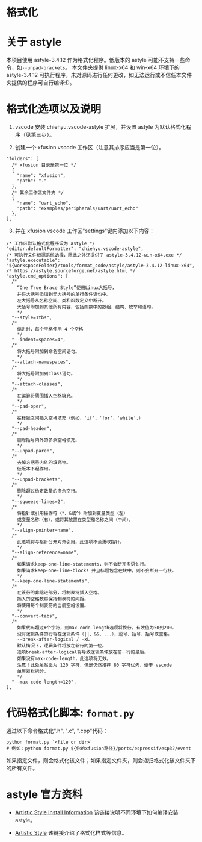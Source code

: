 # 格式化

# 关于 astyle

本项目使用 astyle-3.4.12 作为格式化程序。低版本的 astyle 可能不支持一些命令，如`--unpad-brackets`。
本文件夹提供 linux-x64 和 win-x64 环境下的 astyle-3.4.12 可执行程序，未对源码进行任何更改，如无法运行或不信任本文件夹提供的程序可自行编译:D。

# 格式化选项以及说明

1. vscode 安装 chiehyu.vscode-astyle 扩展，并设置 astyle 为默认格式化程序（见第三步）。

2. 创建一个 xfusion vscode 工作区（注意其排序应当是第一位）。

```jsonc
"folders": [
  /* xfusion 目录是第一位 */
  {
    "name": "xfusion",
    "path": "."
  },
  /* 其余工作区文件夹 */
  {
    "name": "uart_echo",
    "path": "examples/peripherals/uart/uart_echo"
  },
],
```

3. 并在 xfusion vscode 工作区"settings"键内添加以下内容：

```jsonc
/* 工作区默认格式化程序设为 astyle */
"editor.defaultFormatter": "chiehyu.vscode-astyle",
/* 可执行文件根据系统选择，除此之外还提供了 astyle-3.4.12-win-x64.exe */
"astyle.executable": "${workspaceFolder}/tools/format_code/astyle/astyle-3.4.12-linux-x64",
/* https://astyle.sourceforge.net/astyle.html */
"astyle.cmd_options": [
  /*
    “One True Brace Style”使用Linux大括号，
    并将大括号添加到无大括号的单行条件语句中。
    左大括号从名称空间、类和函数定义中断开。
    大括号附加到其他所有内容，包括函数中的数组、结构、枚举和语句。
    */
  "--style=1tbs",
  /*
    缩进时，每个空格使用 4 个空格
    */
  "--indent=spaces=4",
  /*
    将大括号附加到命名空间语句。
    */
  "--attach-namespaces",
  /*
    将大括号附加到class语句。
    */
  "--attach-classes",
  /*
    在运算符周围插入空格填充。
    */
  "--pad-oper",
  /*
    在标题之间插入空格填充（例如，'if'，'for'，'while'.）
    */
  "--pad-header",
  /*
    删除括号内外的多余空格填充。
    */
  "--unpad-paren",
  /*
    去掉方括号内外的填充物。
    低版本不起作用。
    */
  "--unpad-brackets",
  /*
    删除超过给定数量的多余空行。
    */
  "--squeeze-lines=2",
  /*
    将指针或引用操作符（*、&或^）附加到变量类型（左）
    或变量名称（右），或将其放置在类型和名称之间（中间）。
    */
  "--align-pointer=name",
  /*
    此选项将与指针分开对齐引用。此选项不会更改指针。
    */
  "--align-reference=name",
  /*
    如果请求keep-one-line-statements，则不会断开多语句行。
    如果请求keep-one-line-blocks 并且标题包含在块中，则不会断开一行块。
    */
  "--keep-one-line-statements",
  /*
    在该行的非缩进部分，将制表符插入空格。
    插入的空格数将保持制表符的间距。
    将使用每个制表符的当前空格设置。
    */
  "--convert-tabs",
  /*
    如果代码超过#个字符，则max-code-length选项将换行。有效值为50到200。
    没有逻辑条件的行将在逻辑条件（||、&&、...），逗号、括号、括号或空格。
    --break-after-logical / -xL
    默认情况下，逻辑条件将放在新行的第一位。
    选项break-after-logical将导致逻辑条件放在前一行的最后。
    如果没有max-code-length，此选项将无效。
    注意！此处虽然设为 120 字符，但是仍然推荐 80 字符优先，便于 vscode
    单屏双栏拆分。
    */
  "--max-code-length=120",
],
```

# 代码格式化脚本: `format.py`

通过以下命令格式化".h", ".c", ".cpp"代码：

```shell
python format.py `<file or dir>`
# 例如：python format.py ${你的xfusion路径}/ports/espressif/esp32/event
```

如果指定文件，则会格式化该文件；如果指定文件夹，则会递归格式化该文件夹下的所有文件。

# astyle 官方资料

- [Artistic Style Install Information](https://astyle.sourceforge.net/install.html)
  该链接说明不同环境下如何编译安装 astyle。

- [Artistic Style](https://astyle.sourceforge.net/astyle.html)
  该链接介绍了格式化样式等信息。
